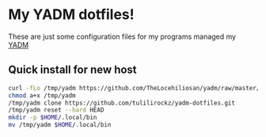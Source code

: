 # My YADM dotfiles!

These are just some configuration files for my programs managed my [YADM](https://github.com/TheLocehiliosan/yadm)

## Quick install for new host

```sh
curl -fLo /tmp/yadm https://github.com/TheLocehiliosan/yadm/raw/master/yadm 
chmod a+x /tmp/yadm
/tmp/yadm clone https://github.com/tulilirockz/yadm-dotfiles.git
/tmp/yadm reset --hard HEAD
mkdir -p $HOME/.local/bin
mv /tmp/yadm $HOME/.local/bin
```
